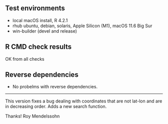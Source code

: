## Test environments

* local macOS install, R 4.2.1
* rhub ubuntu, debian, solaris, Apple Silicon (M1), macOS 11.6 Big Sur
* win-builder (devel and release)

## R CMD check results

OK from all checks

## Reverse dependencies

* No probelms with reverse dependencies.

---

This version fixes a bug dealing with coordinates that
are not lat-lon and are in decreasing order.  Adds a new
search function.

Thanks! 
Roy Mendelssohn
